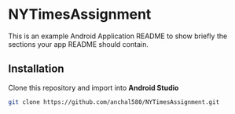 # NYTimesAssignment

This is an example Android Application README to show briefly the sections your app README should contain.

## Installation
Clone this repository and import into **Android Studio**
```bash
git clone https://github.com/anchal580/NYTimesAssignment.git
```

